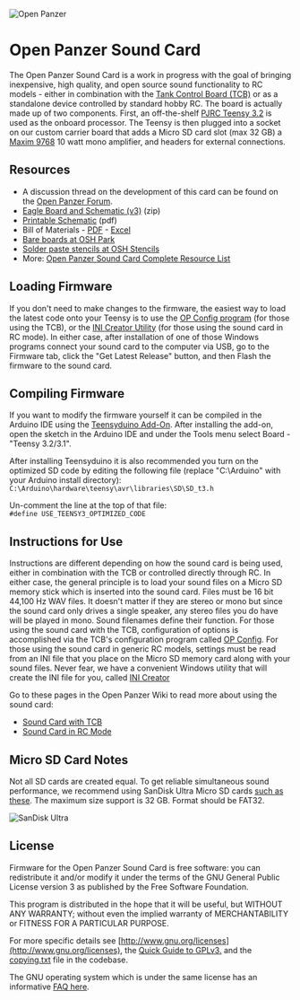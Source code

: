 ![Open Panzer](http://www.openpanzer.org/images/github/soundcard_git_v3.jpg)

# Open Panzer Sound Card
The Open Panzer Sound Card is a work in progress with the goal of bringing inexpensive, high quality, and open source sound functionality to RC models - either in combination with the [Tank Control Board (TCB)](https://github.com/OpenPanzerProject/TCB) or as a standalone device controlled by standard hobby RC. The board is actually made up of two components. First, an off-the-shelf [PJRC Teensy 3.2](https://www.pjrc.com/store/teensy32.html) is used as the onboard processor. The Teensy is then plugged into a socket on our custom carrier board that adds a Micro SD card slot (max 32 GB) a [Maxim 9768](https://datasheets.maximintegrated.com/en/ds/MAX9768.pdf) 10 watt mono amplifier, and headers for external connections. 

## Resources
  * A discussion thread on the development of this card can be found on the [Open Panzer Forum](http://openpanzer.org/forum/index.php?topic=17.0).
  * [Eagle Board and Schematic (v3)](http://openpanzer.org/downloads/soundcard/eagle/OP_Sound_v3_r1.zip) (zip)
  * [Printable Schematic](http://openpanzer.org/downloads/soundcard/eagle/OP_Sound_v3_r1_Schematic.pdf) (pdf)
  * Bill of Materials - [PDF](http://openpanzer.org/downloads/soundcard/bom/OP_Sound_BOM_v3.pdf) - [Excel](http://openpanzer.org/downloads/soundcard/bom/OP_Sound_BOM_v3.xls)
  * [Bare boards at OSH Park](https://oshpark.com/shared_projects/6f5U9GD4)
  * [Solder paste stencils at OSH Stencils](https://www.oshstencils.com/#projects/e5703b7c66119b959bbf3e3a7f4f89331f41fd27)
  * More: [Open Panzer Sound Card Complete Resource List](http://www.openpanzer.org/downloads#sound)

## Loading Firmware
If you don't need to make changes to the firmware, the easiest way to load the latest code onto your Teensy is to use the [OP Config program](http://openpanzer.org/downloads) (for those using the TCB), or the [INI Creator Utility](http://openpanzer.org/downloads#sound) (for those using the sound card in RC mode). In either case, after installation of one of those Windows programs connect your sound card to the computer via USB, go to the Firmware tab, click the "Get Latest Release" button, and then Flash the firmware to the sound card.

## Compiling Firmware
If you want to modify the firmware yourself it can be compiled in the Arduino IDE using the [Teensyduino Add-On](https://www.pjrc.com/teensy/td_download.html). After installing the add-on, open the sketch in the Arduino IDE and under the Tools menu select Board - "Teensy 3.2/3.1". 

After installing Teensyduino it is also recommended you turn on the optimized SD code by editing the following file (replace "C:\Arduino\" with your Arduino install directory):  
`C:\Arduino\hardware\teensy\avr\libraries\SD\SD_t3.h`

Un-comment the line at the top of that file:  
`#define USE_TEENSY3_OPTIMIZED_CODE`

## Instructions for Use
Instructions are different depending on how the sound card is being used, either in combination with the TCB or controlled directly through RC. In either case, the general principle is to load your sound files on a Micro SD memory stick which is inserted into the sound card. Files must be 16 bit 44,100 Hz WAV files. It doesn't matter if they are stereo or mono but since the sound card only drives a single speaker, any stereo files you do have will be played in mono. Sound filenames define their function. For those using the sound card with the TCB, configuration of options is accomplished via the TCB's configuration program called [OP Config](http://openpanzer.org/downloads). For those using the sound card in generic RC models, settings must be read from an INI file that you place on the Micro SD memory card along with your sound files. Never fear, we have a convenient Windows utility that will create the INI file for you, called [INI Creator](http://openpanzer.org/downloads#sound) 

Go to these pages in the Open Panzer Wiki to read more about using the sound card: 
  * [Sound Card with TCB](http://openpanzer.org/wiki/doku.php?id=wiki:tcb:tcbinstall:sound_op)
  * [Sound Card in RC Mode](http://openpanzer.org/wiki/doku.php?id=wiki:sound:start)

## Micro SD Card Notes
Not all SD cards are created equal. To get reliable simultaneous sound performance, we recommend using SanDisk Ultra Micro SD cards [such as these](https://www.amazon.com/gp/product/B010Q57T02). The maximum size support is 32 GB. Format should be FAT32.

![SanDisk Ultra](http://www.openpanzer.org/images/github/sandiskultra_32gb.jpg)


## License
Firmware for the Open Panzer Sound Card is free software: you can redistribute it and/or modify it under the terms of the GNU General Public License version 3 as published by the Free Software Foundation.

This program is distributed in the hope that it will be useful, but WITHOUT ANY WARRANTY; without even the implied warranty of MERCHANTABILITY or FITNESS FOR A PARTICULAR PURPOSE. 

For more specific details see [http://www.gnu.org/licenses](http://www.gnu.org/licenses), the [Quick Guide to GPLv3.](http://www.gnu.org/licenses/quick-guide-gplv3.html) and the [copying.txt](https://github.com/OpenPanzerProject/TCB/blob/master/COPYING.txt) file in the codebase.

The GNU operating system which is under the same license has an informative [FAQ here](http://www.gnu.org/licenses/gpl-faq.html).

